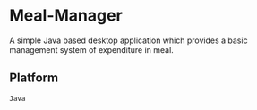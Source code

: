 # Meal-Manager

A simple Java based desktop application which provides a basic management system of expenditure in meal.

## Platform
    Java
